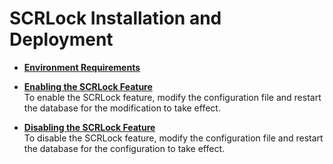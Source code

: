 # SCRLock Installation and Deployment<a name="EN-US_TOPIC_0000001721852965"></a>

-   **[Environment Requirements](environment-requirements-1.md)**  

-   **[Enabling the SCRLock Feature](enabling-the-scrlock-feature.md)**  
To enable the SCRLock feature, modify the configuration file and restart the database for the modification to take effect.
-   **[Disabling the SCRLock Feature](disabling-the-scrlock-feature.md)**  
To disable the SCRLock feature, modify the configuration file and restart the database for the configuration to take effect.

